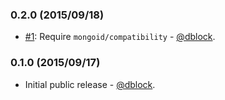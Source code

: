 ### 0.2.0 (2015/09/18)

* [#1](https://github.com/dblock/mongoid-compatibility/issues/1): Require `mongoid/compatibility` - [@dblock](https://github.com/dblock).

### 0.1.0 (2015/09/17)

* Initial public release - [@dblock](https://github.com/dblock).
